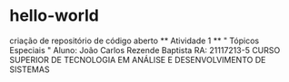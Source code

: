 # hello-world
criação de repositório de código aberto
** Atividade 1 **
" Tópicos Especiais "
Aluno: João Carlos Rezende Baptista
RA: 21117213-5
CURSO SUPERIOR DE TECNOLOGIA EM ANÁLISE E DESENVOLVIMENTO DE SISTEMAS
